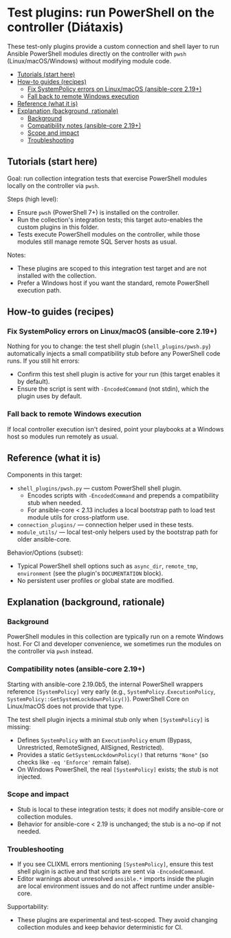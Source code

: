 # Test plugins: run PowerShell on the controller (Diátaxis)<!-- omit in toc -->

These test-only plugins provide a custom connection and shell layer to run Ansible PowerShell modules directly on the controller with `pwsh` (Linux/macOS/Windows) without modifying module code.

- [Tutorials (start here)](#tutorials-start-here)
- [How-to guides (recipes)](#how-to-guides-recipes)
  - [Fix SystemPolicy errors on Linux/macOS (ansible-core 2.19+)](#fix-systempolicy-errors-on-linuxmacos-ansible-core-219)
  - [Fall back to remote Windows execution](#fall-back-to-remote-windows-execution)
- [Reference (what it is)](#reference-what-it-is)
- [Explanation (background, rationale)](#explanation-background-rationale)
  - [Background](#background)
  - [Compatibility notes (ansible-core 2.19+)](#compatibility-notes-ansible-core-219)
  - [Scope and impact](#scope-and-impact)
  - [Troubleshooting](#troubleshooting)

## Tutorials (start here)

Goal: run collection integration tests that exercise PowerShell modules locally on the controller via `pwsh`.

Steps (high level):

- Ensure `pwsh` (PowerShell 7+) is installed on the controller.
- Run the collection's integration tests; this target auto-enables the custom plugins in this folder.
- Tests execute PowerShell modules on the controller, while those modules still manage remote SQL Server hosts as usual.

Notes:

- These plugins are scoped to this integration test target and are not installed with the collection.
- Prefer a Windows host if you want the standard, remote PowerShell execution path.

## How-to guides (recipes)

### Fix SystemPolicy errors on Linux/macOS (ansible-core 2.19+)

Nothing for you to change: the test shell plugin (`shell_plugins/pwsh.py`) automatically injects a small compatibility stub before any PowerShell code runs. If you still hit errors:

- Confirm this test shell plugin is active for your run (this target enables it by default).
- Ensure the script is sent with `-EncodedCommand` (not stdin), which the plugin uses by default.

### Fall back to remote Windows execution

If local controller execution isn't desired, point your playbooks at a Windows host so modules run remotely as usual.

## Reference (what it is)

Components in this target:

- `shell_plugins/pwsh.py` — custom PowerShell shell plugin.
  - Encodes scripts with `-EncodedCommand` and prepends a compatibility stub when needed.
  - For ansible-core < 2.13 includes a local bootstrap path to load test module utils for cross-platform use.
- `connection_plugins/` — connection helper used in these tests.
- `module_utils/` — local test-only helpers used by the bootstrap path for older ansible-core.

Behavior/Options (subset):

- Typical PowerShell shell options such as `async_dir`, `remote_tmp`, `environment` (see the plugin's `DOCUMENTATION` block).
- No persistent user profiles or global state are modified.

## Explanation (background, rationale)

### Background

PowerShell modules in this collection are typically run on a remote Windows host. For CI and developer convenience, we sometimes run the modules on the controller via `pwsh` instead.

### Compatibility notes (ansible-core 2.19+)

Starting with ansible-core 2.19.0b5, the internal PowerShell wrappers reference `[SystemPolicy]` very early (e.g., `SystemPolicy.ExecutionPolicy`, `SystemPolicy::GetSystemLockdownPolicy()`). PowerShell Core on Linux/macOS does not provide that type.

The test shell plugin injects a minimal stub only when `[SystemPolicy]` is missing:

- Defines `SystemPolicy` with an `ExecutionPolicy` enum (Bypass, Unrestricted, RemoteSigned, AllSigned, Restricted).
- Provides a static `GetSystemLockdownPolicy()` that returns `"None"` (so checks like `-eq 'Enforce'` remain false).
- On Windows PowerShell, the real `[SystemPolicy]` exists; the stub is not injected.

### Scope and impact

- Stub is local to these integration tests; it does not modify ansible-core or collection modules.
- Behavior for ansible-core < 2.19 is unchanged; the stub is a no-op if not needed.

### Troubleshooting

- If you see CLIXML errors mentioning `[SystemPolicy]`, ensure this test shell plugin is active and that scripts are sent via `-EncodedCommand`.
- Editor warnings about unresolved `ansible.*` imports inside the plugin are local environment issues and do not affect runtime under ansible-core.

Supportability:

- These plugins are experimental and test-scoped. They avoid changing collection modules and keep behavior deterministic for CI.
